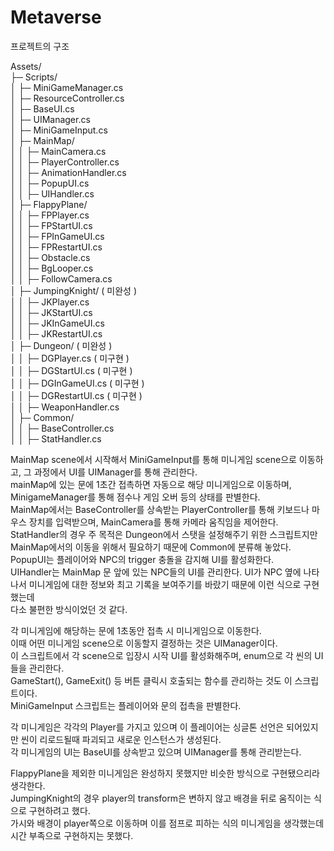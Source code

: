 # Metaverse


프로젝트의 구조

Assets/<br>
 ├─ Scripts/<br>
 │   ├─ MiniGameManager.cs<br>
 │   ├─ ResourceController.cs<br>
 │   ├─ BaseUI.cs<br>
 │   ├─ UIManager.cs<br>
 │   ├─ MiniGameInput.cs<br>
 │   ├─ MainMap/<br>
 │   │    ├─ MainCamera.cs<br>
 │   │    ├─ PlayerController.cs<br>
 │   │    ├─ AnimationHandler.cs<br>
 │   │    ├─ PopupUI.cs<br>
 │   │    ├─ UIHandler.cs<br>
 │   ├─ FlappyPlane/<br>
 │   │    ├─ FPPlayer.cs<br>
 │   │    ├─ FPStartUI.cs<br>
 │   │    ├─ FPInGameUI.cs<br>
 │   │    ├─ FPRestartUI.cs<br>
 │   │    ├─ Obstacle.cs<br>
 │   │    ├─ BgLooper.cs<br>
 │   │    ├─ FollowCamera.cs<br>
 │   ├─ JumpingKnight/ ( 미완성 )<br>
 │   │    ├─ JKPlayer.cs<br>
 │   │    ├─ JKStartUI.cs<br>
 │   │    ├─ JKInGameUI.cs<br>
 │   │    ├─ JKRestartUI.cs<br>
 │   ├─ Dungeon/ ( 미완성 )<br>
 │   │    ├─ DGPlayer.cs ( 미구현 )<br>
 │   │    ├─ DGStartUI.cs ( 미구현 )<br>
 │   │    ├─ DGInGameUI.cs ( 미구현 )<br>
 │   │    ├─ DGRestartUI.cs ( 미구현 )<br>
 │   │    ├─ WeaponHandler.cs<br>
 │   ├─ Common/<br>
 │   │    ├─ BaseController.cs  <br>
 │   │    ├─ StatHandler.cs<br>
 


MainMap scene에서 시작해서 MiniGameInput를 통해 미니게임 scene으로 이동하고, 그 과정에서 UI를 UIManager를 통해 관리한다.<br>
mainMap에 있는 문에 1초간 접촉하면 자동으로 해당 미니게임으로 이동하며, MinigameManager를 통해 점수나 게임 오버 등의 상태를 판별한다.<br>
MainMap에서는 BaseController를 상속받는 PlayerController를 통해 키보드나 마우스 장치를 입력받으며, MainCamera를 통해 카메라 움직임을 제어한다.<br>
StatHandler의 경우 주 목적은 Dungeon에서 스탯을 설정해주기 위한 스크립트지만 MainMap에서의 이동을 위해서 필요하기 때문에 Common에 분류해 놓았다.<br>
PopupUI는 플레이어와 NPC의 trigger 충돌을 감지해 UI를 활성화한다.<br>
UIHandler는 MainMap 문 앞에 있는 NPC들의 UI를 관리한다. UI가 NPC 옆에 나타나서 미니게임에 대한 정보와 최고 기록을 보여주기를 바랐기 때문에 이런 식으로 구현했는데<br>
다소 불편한 방식이었던 것 같다.<br>


각 미니게임에 해당하는 문에 1초동안 접촉 시 미니게임으로 이동한다.<br>
이때 어떤 미니게임 scene으로 이동할지 결정하는 것은 UIManager이다.<br>
이 스크립트에서 각 scene으로 입장시 시작 UI를 활성화해주며, enum으로 각 씬의 UI들을 관리한다.<br>
GameStart(), GameExit() 등 버튼 클릭시 호출되는 함수를 관리하는 것도 이 스크립트이다.<br>
MiniGameInput 스크립트는 플레이어와 문의 접촉을 판별한다. <br>

각 미니게임은 각각의 Player를 가지고 있으며 이 플레이어는 싱글톤 선언은 되어있지만 씬이 리로드될때 파괴되고 새로운 인스턴스가 생성된다.<br>
각 미니게임의 UI는 BaseUI를 상속받고 있으며 UIManager를 통해 관리받는다.<br>

FlappyPlane을 제외한 미니게임은 완성하지 못했지만 비슷한 방식으로 구현됐으리라 생각한다.<br>
JumpingKnight의 경우 player의 transform은 변하지 않고 배경을 뒤로 움직이는 식으로 구현하려고 했다.<br>
가시와 배경이 player쪽으로 이동하며 이를 점프로 피하는 식의 미니게임을 생각했는데 시간 부족으로 구현하지는 못했다.<br>





